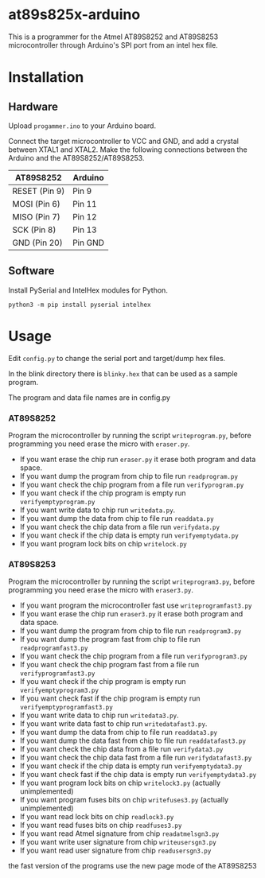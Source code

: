 # at89s825x-arduino

This is a programmer for the Atmel AT89S8252 and AT89S8253 microcontroller through Arduino's SPI port from an intel hex file.

# Installation

## Hardware

Upload `progammer.ino` to your Arduino board.

Connect the target microcontroller to VCC and GND, and add a crystal between XTAL1 and XTAL2. Make the following connections between the Arduino and the AT89S8252/AT89S8253.


| AT89S8252     | Arduino |
|---------------|---------|
| RESET (Pin 9) | Pin 9   |
| MOSI  (Pin 6) | Pin 11  |
| MISO  (Pin 7) | Pin 12  |
| SCK (Pin 8)   | Pin 13  |
| GND (Pin 20)  | Pin GND |

## Software

Install PySerial and IntelHex modules for Python.

```
python3 -m pip install pyserial intelhex
```

# Usage

Edit `config.py` to change the serial port and target/dump hex files.

In the blink directory there is `blinky.hex` that can be used as a sample program.

The program and data file names are in config.py

### AT89S8252

Program the microcontroller by running the script `writeprogram.py`, before programming you need erase the micro with `eraser.py`.

* If you want erase the chip run `eraser.py` it erase both program and data space.
* If you want dump the program from chip to file run `readprogram.py`
* If you want check the chip program from a file run `verifyprogram.py`
* If you want check if the chip program is empty run `verifyemptyprogram.py`
* If you want write data to chip run `writedata.py`.
* If you want dump the data from chip to file run `readdata.py`
* If you want check the chip data from a file run `verifydata.py`
* If you want check if the chip data is empty run `verifyemptydata.py`
* If you want program lock bits on chip `writelock.py`

### AT89S8253

Program the microcontroller by running the script `writeprogram3.py`, before programming you need erase the micro with `eraser3.py`.

* If you want program the microcontroller fast use `writeprogramfast3.py`
* If you want erase the chip run `eraser3.py` it erase both program and data space.
* If you want dump the program from chip to file run `readprogram3.py`
* If you want dump the program fast from chip to file run `readprogramfast3.py`
* If you want check the chip program from a file run `verifyprogram3.py`
* If you want check the chip program fast from a file run `verifyprogramfast3.py`
* If you want check if the chip program is empty run `verifyemptyprogram3.py`
* If you want check fast if the chip program is empty run `verifyemptyprogramfast3.py`
* If you want write data to chip run `writedata3.py`.
* If you want write data fast to chip run `writedatafast3.py`.
* If you want dump the data from chip to file run `readdata3.py`
* If you want dump the data fast from chip to file run `readdatafast3.py`
* If you want check the chip data from a file run `verifydata3.py`
* If you want check the chip data fast from a file run `verifydatafast3.py`
* If you want check if the chip data is empty run `verifyemptydata3.py`
* If you want check fast if the chip data is empty run `verifyemptydata3.py`
* If you want program lock bits on chip `writelock3.py` (actually unimplemented)
* If you want program fuses bits on chip `writefuses3.py` (actually unimplemented)
* If you want read lock bits on chip `readlock3.py`
* If you want read fuses bits on chip `readfuses3.py`
* If you want read Atmel signature from chip `readatmelsgn3.py`
* If you want write user signature from chip `writeusersgn3.py`
* If you want read user signature from chip `readusersgn3.py`

the fast version of the programs use the new page mode of the AT89S8253


